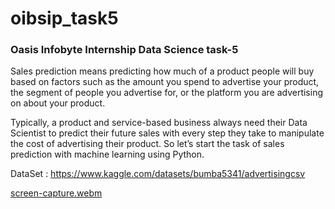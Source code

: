 # oibsip_task5
### Oasis Infobyte Internship Data Science task-5


Sales prediction means predicting how much of a product people will buy based on factors
such as the amount you spend to advertise your product, the segment of people you
advertise for, or the platform you are advertising on about your product.


Typically, a product and service-based business always need their Data Scientist to predict
their future sales with every step they take to manipulate the cost of advertising their
product. So let’s start the task of sales prediction with machine learning using Python.

DataSet : https://www.kaggle.com/datasets/bumba5341/advertisingcsv




[screen-capture.webm](https://user-images.githubusercontent.com/85325733/213906858-e50dc8b6-a537-4524-9e79-e27d2d02f9ca.webm)
